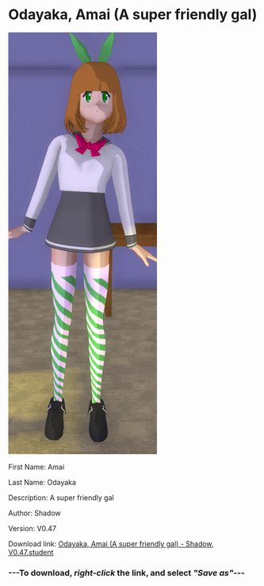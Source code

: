 # Odayaka, Amai (A super friendly gal)

<img src="https://raw.githubusercontent.com/Arbiter1223/Daigaku-Gurashi-Custom-Students/master/Students/Files/Odayaka%2C%20Amai%20(A%20super%20friendly%20gal).png" title="Odayaka, Amai (A super friendly gal) - Shadow, V0.47">

First Name: Amai

Last Name: Odayaka

Description: A super friendly gal

Author: Shadow

Version: V0.47

Download link: <a href="https://raw.githubusercontent.com/Arbiter1223/Daigaku-Gurashi-Custom-Students/master/Students/Files/Odayaka%2C%20Amai%20(A%20super%20friendly%20gal)%20-%20Shadow%2C%20V0.47.student">Odayaka, Amai (A super friendly gal) - Shadow, V0.47.student</a>

### ---**To download, _right-click_ the link, and select _"Save as"_**---
